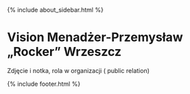 {% include about_sidebar.html %}

  <div class="w3-row w3-padding-64">
    <div class="w3-twothird w3-container">
      <h1 class="w3-text-teal">Vision Menadżer-Przemysław „Rocker” Wrzeszcz</h1>
      <p>Zdjęcie i notka, rola w organizacji ( public relation)</p>
    </div>
  </div>
  
 
 {% include footer.html %}
<!-- END MAIN -->
</div>

